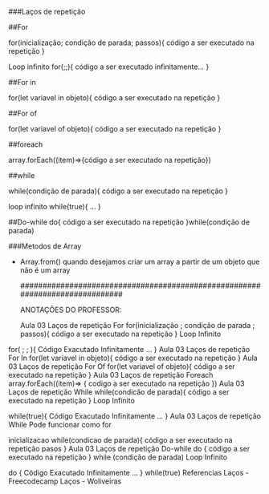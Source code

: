###Laços de repetição

##For

for(inicialização; condição de parada; passos){
código a ser executado na repetição
}

Loop infinito
for(;;){
código a ser executado infinitamente...
}

##For in

for(let variavel in objeto){
código a ser executado na repetição
}

##For of

for(let variavel of objeto){
código a ser executado na repetição
}

##foreach

array.forEach((item)=>{código a ser executado na repetição})

##while

while(condição de parada){
código a ser executado na repetição
}

loop infinito
while(true){
...
}

##Do-while
do{
código a ser executado na repetição
}while(condição de parada)

###Metodos de Array

- Array.from()
  quando desejamos criar um array a partir de um objeto que não é um array
  
  #############################################################################
  
  ANOTAÇÕES DO PROFESSOR:
  
  Aula 03
Laços de repetição
For
for(inicialização ; condição de parada ; passos){ 
    código a ser executado na repetição
}
Loop Infinito

for( ; ; ){ 
    Código Exacutado Infinitamente ...
}
Aula 03
Laços de repetição
For In
for(let variavel in objeto){
    código a ser executado na repetição
}
Aula 03
Laços de repetição
For Of
for(let variavel of objeto){
    código a ser executado na repetição
}
Aula 03
Laços de repetição
Foreach
array.forEach((item)=> {
    codigo a ser executado na repetição
})
Aula 03
Laços de repetição
While
while(condicão de parada){
    código a ser executado na repetição
}
Loop Infinito

while(true){
    Código Exacutado Infinitamente ...
}
Aula 03
Laços de repetição
While
Pode funcionar como for

inicializacao
while(condicao de parada){
    código a ser executado na repetição
    pasos
}
Aula 03
Laços de repetição
Do-while
do {
    código a ser executado na repetição
} while (condição de parada)
Loop Infinito

do {
    Código Exacutado Infinitamente ...
} while(true)
Referencias
Laços - Freecodecamp
Laços - Woliveiras
